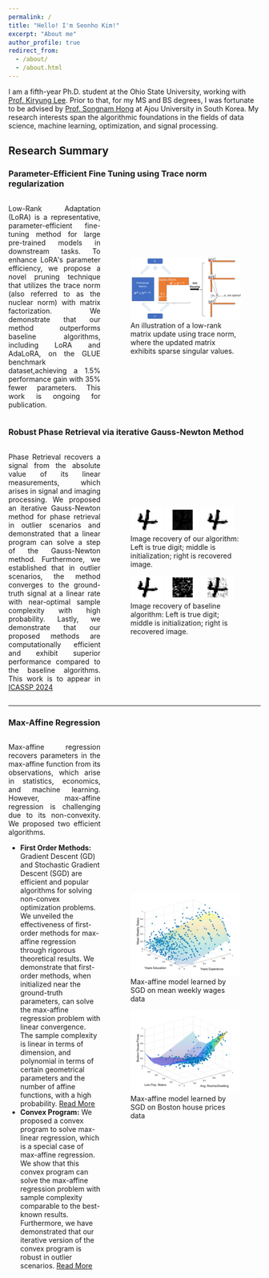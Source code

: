 ```yaml
---
permalink: /
title: "Hello! I'm Seonho Kim!"
excerpt: "About me"
author_profile: true
redirect_from: 
  - /about/
  - /about.html
---
```


<style>
    .project-content {
        display: flex;
        flex-direction: column;
        align-items: center;
    }
    .project-content .project-text,
    .project-content .project-image {
        width: 100%;
    }
</style>
<style>
    @media screen and (min-width: 768px) { 
        .project-content {
            flex-direction: row; /* This reverses the order of flex items */
        }
        .project-content .project-text {
            flex: 1;
            padding-right: 20px; /* Adjust padding to the left of the text for separation */
        }
        .project-content .project-image {
            max-width: 300px;
          
        }
    }
           .justified-text {
            text-align: justify;
        }
</style>


I am a fifth-year Ph.D. student at the Ohio State University, working with [Prof. Kiryung Lee](https://u.osu.edu/kiryung). Prior to that, for my MS and BS degrees, I was fortunate to be advised by [Prof. Songnam Hong](https://sites.google.com/view/snlab) at Ajou University in South Korea. My research interests span the algorithmic foundations in the fields of data science, machine learning, optimization, and signal processing.







<a id="research_summary"></a>
## Research Summary

### Parameter-Efficient Fine Tuning using Trace norm regularization

<div class="project-content">
    <div class="project-text">
        <p class="justified-text">Low-Rank Adaptation (LoRA) is a representative, parameter-efficient fine-tuning method for large pre-trained models in downstream tasks. To enhance LoRA's parameter efficiency, we propose a novel pruning technique that utilizes the trace norm (also referred to as the nuclear norm) with matrix factorization. We demonstrate that our method outperforms baseline algorithms, including LoRA and AdaLoRA, on the GLUE benchmark dataset,achieving a 1.5% performance gain with 35% fewer parameters. This work is ongoing for publication.
        </p>
    </div>
    <div class="project-image">
        <figure>
            <img src='/images/TraceLoRA_figure.png' style='width:300px;' alt='TraceLoRA'>
            <figcaption>An illustration of a low-rank matrix update using trace norm, where the updated matrix exhibits sparse singular values.</figcaption> <!-- Caption for the first image -->
        </figure>
    </div>
</div>



### Robust Phase Retrieval via iterative Gauss-Newton Method

<div class="project-content">
    <div class="project-text">
        <p class="justified-text">Phase Retrieval recovers a signal from the absolute value of its linear measurements, which arises in signal and imaging processing. We proposed an iterative Gauss-Newton method for phase retrieval in outlier scenarios and demonstrated that a linear program can solve a step of the Gauss-Newton method. Furthermore, we established that in outlier scenarios, the method converges to the ground-truth signal at a linear rate with near-optimal sample complexity with high probability. Lastly, we demonstrate that our proposed methods are computationally efficient and exhibit superior performance compared to the baseline algorithms. This work is to appear in
        <a href="https://2024.ieeeicassp.org/">ICASSP 2024</a>
        </p>
    </div>
    <div class="project-image">
        <figure>
            <img src='/images/groundtruth.png' style='width:30%;' alt='Project Image 1 Description'>
            <img src='/images/init_ours.png' style='width:30%;' alt='Project Image 2 Description'>
            <img src='/images/recover_ours.png' style='width:30%;' alt='Project Image 3 Description'>
            <figcaption>Image recovery of our algorithm: Left is true digit; middle is initialization; right is recovered image.</figcaption> 
            <!-- Caption for the first image -->
        </figure>
        <figure>
            <img src='/images/groundtruth.png' style='width:30%;' alt='Project Image 4 Description'>
            <img src='/images/init_base.png' style='width:30%;' alt='Project Image 5 Description'>
            <img src='/images/recovered_base.png' style='width:30%;' alt='Project Image     Description'>            
            <figcaption>Image recovery of baseline algorithm: Left is true digit; middle is initialization; right is recovered image.</figcaption> 
            <!-- Caption for the second image -->
        </figure>
    </div>
</div>

----

### Max-Affine Regression
<div class="project-content">
    <div class="project-text">
        <p class="justified-text"> 
            Max-affine regression recovers parameters in the max-affine function from its observations, which arise in statistics, economics, and machine learning. However, max-affine regression is challenging due to its non-convexity. We proposed two efficient algorithms.
        </p>
        <ul>
            <li>
                <strong>First Order Methods:</strong> Gradient Descent (GD) and Stochastic Gradient Descent (SGD) are efficient and popular algorithms for solving non-convex optimization problems. We unveiled the effectiveness of first-order methods for max-affine regression through rigorous theoretical results. We demonstrate that first-order methods, when initialized near the ground-truth parameters, can solve the max-affine regression problem with linear convergence. The sample complexity is linear in terms of dimension, and polynomial in terms of certain geometrical parameters and the number of affine functions, with a high probability.
                <a href="https://arxiv.org/abs/2308.08070">Read More</a>
            </li>
            <li>
                <strong>Convex Program:</strong> We proposed a convex program to solve max-linear regression, which is a special case of max-affine regression. We show that this convex program can solve the max-affine regression problem with sample complexity comparable to the best-known results. Furthermore, we have demonstrated that our iterative version of the convex program is robust in outlier scenarios.
                <a href="https://ieeexplore.ieee.org/abstract/document/10381831">Read More</a>
            </li>
        </ul>
    </div>
   <div class="project-image">
        <figure>
            <img src='/images/approxwages.png' style='width:300px;' alt='Max-affine regression on mean weakly wages data'>
            <figcaption>Max-affine model learned by SGD on mean weekly wages data</figcaption> <!-- Caption for the first image -->
        </figure>
        <figure>
            <img src='/images/approxihouse.png' style='width:300px;' alt='Max-affine regression on Boston house prices data'>
            <figcaption>Max-affine model learned by SGD on Boston house prices data</figcaption> <!-- Caption for the second image -->
        </figure>
    </div>
</div>






<!-- # Research Highlights

I am broadly intrested in the application and theoretical aspects in the fields of machine learning, optimization, signal processing and wireless communication. During Ph.D, I have mainly two folds research directions: 1. I work on developing scalable and efficient algorithms with theoretical guarantees for non-trivial statistical models. My main questions focus on that "how many data does the algorithm require for successful estimating some models?" and "Can the algorithm learn the model with high probability"? 2. I'm also working on the algorithm for promoting the sparsity in the model for efficient learning. -->

<!-- low-rank matrice estimation and update in fields of efficient learning 

analysis in statstical models via mathematical tools of probability, linear algebra, and optimization; 2. For example, a fundamental question is that when we estimate a non-linear statistcal model using observations (supervised learning), how many observations do we need for the successful estimation? 2. I have been working  -->






<!-- ======
Like many other Jekyll-based GitHub Pages templates, academicpages makes you separate the website's content from its form. The content & metadata of your website are in structured markdown files, while various other files constitute the theme, specifying how to transform that content & metadata into HTML pages. You keep these various markdown (.md), YAML (.yml), HTML, and CSS files in a public GitHub repository. Each time you commit and push an update to the repository, the [GitHub pages](https://pages.github.com/) service creates static HTML pages based on these files, which are hosted on GitHub's servers free of charge.

Many of the features of dynamic content management systems (like Wordpress) can be achieved in this fashion, using a fraction of the computational resources and with far less vulnerability to hacking and DDoSing. You can also modify the theme to your heart's content without touching the content of your site. If you get to a point where you've broken something in Jekyll/HTML/CSS beyond repair, your markdown files describing your talks, publications, etc. are safe. You can rollback the changes or even delete the repository and start over -- just be sure to save the markdown files! Finally, you can also write scripts that process the structured data on the site, such as [this one](https://github.com/academicpages/academicpages.github.io/blob/master/talkmap.ipynb) that analyzes metadata in pages about talks to display [a map of every location you've given a talk](https://academicpages.github.io/talkmap.html).

Getting started
======
1. Register a GitHub account if you don't have one and confirm your e-mail (required!)
1. Fork [this repository](https://github.com/academicpages/academicpages.github.io) by clicking the "fork" button in the top right. 
1. Go to the repository's settings (rightmost item in the tabs that start with "Code", should be below "Unwatch"). Rename the repository "[your GitHub username].github.io", which will also be your website's URL.
1. Set site-wide configuration and create content & metadata (see below -- also see [this set of diffs](http://archive.is/3TPas) showing what files were changed to set up [an example site](https://getorg-testacct.github.io) for a user with the username "getorg-testacct")
1. Upload any files (like PDFs, .zip files, etc.) to the files/ directory. They will appear at https://[your GitHub username].github.io/files/example.pdf.  
1. Check status by going to the repository settings, in the "GitHub pages" section

Site-wide configuration
------
The main configuration file for the site is in the base directory in [_config.yml](https://github.com/academicpages/academicpages.github.io/blob/master/_config.yml), which defines the content in the sidebars and other site-wide features. You will need to replace the default variables with ones about yourself and your site's github repository. The configuration file for the top menu is in [_data/navigation.yml](https://github.com/academicpages/academicpages.github.io/blob/master/_data/navigation.yml). For example, if you don't have a portfolio or blog posts, you can remove those items from that navigation.yml file to remove them from the header. 

Create content & metadata
------
For site content, there is one markdown file for each type of content, which are stored in directories like _publications, _talks, _posts, _teaching, or _pages. For example, each talk is a markdown file in the [_talks directory](https://github.com/academicpages/academicpages.github.io/tree/master/_talks). At the top of each markdown file is structured data in YAML about the talk, which the theme will parse to do lots of cool stuff. The same structured data about a talk is used to generate the list of talks on the [Talks page](https://academicpages.github.io/talks), each [individual page](https://academicpages.github.io/talks/2012-03-01-talk-1) for specific talks, the talks section for the [CV page](https://academicpages.github.io/cv), and the [map of places you've given a talk](https://academicpages.github.io/talkmap.html) (if you run this [python file](https://github.com/academicpages/academicpages.github.io/blob/master/talkmap.py) or [Jupyter notebook](https://github.com/academicpages/academicpages.github.io/blob/master/talkmap.ipynb), which creates the HTML for the map based on the contents of the _talks directory).

**Markdown generator**

I have also created [a set of Jupyter notebooks](https://github.com/academicpages/academicpages.github.io/tree/master/markdown_generator
) that converts a CSV containing structured data about talks or presentations into individual markdown files that will be properly formatted for the academicpages template. The sample CSVs in that directory are the ones I used to create my own personal website at stuartgeiger.com. My usual workflow is that I keep a spreadsheet of my publications and talks, then run the code in these notebooks to generate the markdown files, then commit and push them to the GitHub repository.

How to edit your site's GitHub repository
------
Many people use a git client to create files on their local computer and then push them to GitHub's servers. If you are not familiar with git, you can directly edit these configuration and markdown files directly in the github.com interface. Navigate to a file (like [this one](https://github.com/academicpages/academicpages.github.io/blob/master/_talks/2012-03-01-talk-1.md) and click the pencil icon in the top right of the content preview (to the right of the "Raw | Blame | History" buttons). You can delete a file by clicking the trashcan icon to the right of the pencil icon. You can also create new files or upload files by navigating to a directory and clicking the "Create new file" or "Upload files" buttons.  -->
<!-- 
Example: editing a markdown file for a talk
![Editing a markdown file for a talk](/images/editing-talk.png)

For more info
------
More info about configuring academicpages can be found in [the guide](https://academicpages.github.io/markdown/). The [guides for the Minimal Mistakes theme](https://mmistakes.github.io/minimal-mistakes/docs/configuration/) (which this theme was forked from) might also be helpful. -->
